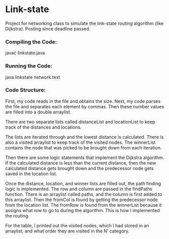 # Link-state
Project for networking class to simulate the link-state routing algorithm (like Dijkstra). Posting since deadline passed.

### Compiling the Code:
javac linkstate.java

### Running the Code:
java linkstate network.text

### Code Structure:
First, my code reads in the file and obtains the size. Next, my code parses the file and separates each element by commas. Then these number values are filled into a double arraylist.

There are two separate lists called distanceList and locationList to keep track of the distances and locations.

The lists are iterated through and the lowest distance is calculated. There is also a visited arraylist to keep track of the visited nodes. The winnerList contains the node that was picked to be brought down from each iteration.

Then there are some logic statements that implement the Dijkstra algorithm. If the calculated distance is less than the current distance, then the new calculated distance gets brought down and the predecessor node gets saved in the location list.

Once the distance, location, and winner lists are filled out, the path finding logic is implemented. The row and column are passed in the findPaths function. There is an arraylist called paths, and the column is first added to this arraylist. Then the fromCol is found by getting the predecessor node from the location list. The fromRow is found from the winnerList because it assigns what row to go to during the algorithm. This is how I implemented the routing.

For the table, I printed out the visited nodes, which I had stored in an arraylist, and what order they are visited in the N’ category.